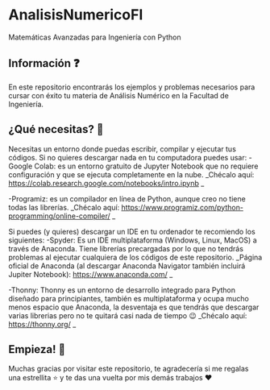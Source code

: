 # AnalisisNumericoFI
Matemáticas Avanzadas para Ingeniería con Python

## Información :question:
En este repositorio encontrarás los ejemplos y problemas necesarios para cursar con éxito tu materia de Análisis Numérico en la Facultad de Ingeniería.

## ¿Qué necesitas? :memo:
Necesitas un entorno donde puedas escribir, compilar y ejecutar tus códigos.
Si no quieres descargar nada en tu computadora puedes usar:
-Google Colab:  es un entorno gratuito de Jupyter Notebook que no requiere configuración y que se ejecuta completamente en la nube. 
    _Chécalo aquí: https://colab.research.google.com/notebooks/intro.ipynb _

-Programiz: es un compilador en línea de Python, aunque creo no tiene todas las librerías.
    _Chécalo aquí: https://www.programiz.com/python-programming/online-compiler/ _
    
Si puedes (y quieres) descargar un IDE en tu ordenador te recomiendo los siguientes:
-Spyder: Es un IDE multiplataforma (Windows, Linux, MacOS) a través de Anaconda. Tiene librerías precargadas por lo que no tendrás problemas al ejecutar cualquiera de los códigos de este repositorio.
    _Página oficial de Anaconda (al descargar Anaconda Navigator también incluirá Jupiter Notebook): https://www.anaconda.com/ _

-Thonny: Thonny es un entorno de desarrollo integrado para Python diseñado para principiantes, también es multiplataforma y ocupa mucho menos espacio que Anaconda, la desventaja es que tendrás que descargar varias librerias pero no te quitará casi nada de tiempo :wink:
    _Chécalo aquí: https://thonny.org/ _
    
## Empieza! :muscle:
Muchas gracias por visitar este repositorio, te agradecería si me regalas una estrellita :star: y te das una vuelta por mis demás trabajos :heart:
